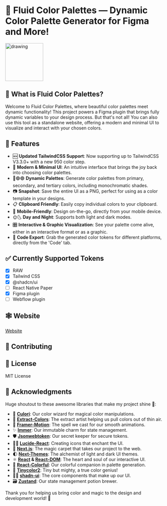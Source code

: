 # 🎨 Fluid Color Palettes — Dynamic Color Palette Generator for Figma and More!

<img  src="https://user-images.githubusercontent.com/13263720/165000315-67bfd426-a45d-4706-998e-ad99926b4a45.png"  alt="drawing"  width="120"/>

## 🌈 What is Fluid Color Palettes?

Welcome to Fluid Color Palettes, where beautiful color palettes meet dynamic functionality! This project powers a Figma plugin that brings fully dynamic variables to your design process. But that's not all! You can also use this tool as a standalone website, offering a modern and minimal UI to visualize and interact with your chosen colors.

## 🚀 Features

- 🆕 **Updated TailwindCSS Support**: Now supporting up to TailwindCSS V3.3.0+ with a new 950 color step.
- 🎨 **Modern & Minimal UI**: An intuitive interface that brings the joy back into choosing color palettes.
- 🔴🟢🟣 **Dynamic Palettes**: Generate color palettes from primary, secondary, and tertiary colors, including monochromatic shades.
- 📷 **Snapshot**: Save the entire UI as a PNG, perfect for using as a color template in your designs.
- 📋 **Clipboard Friendly**: Easily copy individual colors to your clipboard.
- 📱 **Mobile-Friendly**: Design on-the-go, directly from your mobile device.
- 🌞🌜 **Day and Night**: Supports both light and dark modes.
- 🎛️ **Interactive & Graphic Visualization**: See your palette come alive, either in an interactive format or as a graphic.
- 📜 **Code Export**: Grab the generated color tokens for different platforms, directly from the 'Code' tab.

## ✅ Currently Supported Tokens

- [x] RAW
- [x] Tailwind CSS
- [x] @shadcn/ui
- [ ] React Native Paper
- [x] Figma plugin
- [ ] Webflow plugin

## 🕸️ Website

[Website](https://fluid-colors.vercel.app/)

## 📣 Contributing

<!-- Information on how others can contribute to your project -->

## 📜 License

MIT License

## 🙏 Acknowledgments

Huge shoutout to these awesome libraries that make my project shine 🌟:

- 🎨 **[Culori](https://github.com/Evercoder/culori)**: Our color wizard for magical color manipulations.
- 🌈 **[Extract-Colors](https://github.com/Namide/extract-colors)**: The extract artist helping us pull colors out of thin air.
- 🌟 **[Framer-Motion](https://github.com/framer/motion)**: The spell we cast for our smooth animations.
- ✨ **[Immer](https://github.com/immerjs/immer)**: Our immutable charm for state management.
- 🛡️ **[Jsonwebtoken](https://github.com/auth0/node-jsonwebtoken)**: Our secret keeper for secure tokens.
- 🧙‍♂️ **[Lucide-React](https://github.com/lucide-icons/lucide)**: Creating icons that enchant the UI.
- 🚀 **[Next.js](https://github.com/vercel/next.js)**: The magic carpet that takes our project to the web.
- 🌓 **[Next-Themes](https://github.com/pacocoursey/next-themes)**: The alchemist of light and dark UI themes.
- ⚛️ **[React](https://github.com/facebook/react) & [React-DOM](https://github.com/facebook/react)**: The heart and soul of our interactive UI.
- 🌈 **[React-Colorful](https://github.com/omgovich/react-colorful)**: Our colorful companion in palette generation.
- 🎨 **[Tinycolor2](https://github.com/bgrins/TinyColor)**: Tiny but mighty, a true color genius!
- 👨‍💻 **[shadn-ui](https://github.com/shadcn-ui/ui)**: The core components that make up our UI.
- 🗃️ **[Zustand](https://github.com/pmndrs/zustand)**: Our state management potion brewer.

Thank you for helping us bring color and magic to the design and development world! 🎉



